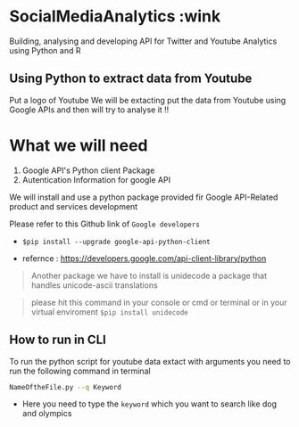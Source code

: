 # SocialMediaAnalytics :wink
Building, analysing and developing API for Twitter and Youtube Analytics using Python and R


## Using Python to extract data from Youtube
Put a logo of Youtube
We will be extacting put the data from Youtube using Google APIs and then will try to analyse it !!

# What we will need
1. Google API's Python client Package
2. Autentication Information for google API

We will install and use a python package provided fir Google API-Related product and services development

Please refer to this Github link of `Google developers`
- `$pip install --upgrade google-api-python-client`


- refernce : https://developers.google.com/api-client-library/python

> Another package we have to install is unidecode a package that handles unicode-ascii 
> translations


> please hit this command in your console or cmd or terminal or in your virtual enviroment
> `$pip install unidecode`

## How to run in CLI

To run the python script for youtube data extact with arguments you need to run the following command in terminal

```sh
NameOftheFile.py --q Keyword
```
- Here you need to type the `keyword` which you want to search like dog and olympics

